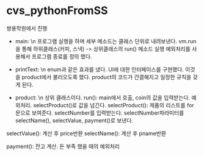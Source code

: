 # cvs_pythonFromSS
쌍용학원에서 진행


- main: \n
프로그램 실행을 하며 세부 메소드는 클래스 단위로 내려보낸다.
vm.run을 통해 하위클래스(커피, 스낵) -> 상위클래스의 run() 메소드 실행
예외처리를 사용해서 프로그램 종료를 정의 했다.



- printText:  \n
enum과 같은 효과를 냈다.
UI에 대한 인터페이스를 구현했다.
이것을 product에서 불러오도록 했다.
product의 코드가 간결해지고 일정한 규칙을 갖게 된다.


- product:  \n
상위 클래스이다.
run(): main에서 호출, coin의 값을 입력받는다. 예외처리. selectProduct()로 값을 넘긴다.
selectProduct(): 제품의 리스트를 for문으로 보여준다. selectNumber를 입력받는다. selectNumber파라미터를 selectName(), selectValue, payment()로 보낸다.

selectValue(): 계산 후 price반환
selectName(): 계산 후 pname반환

payment(): 잔고 계산. 돈 부족 했을 때의 예외처리
